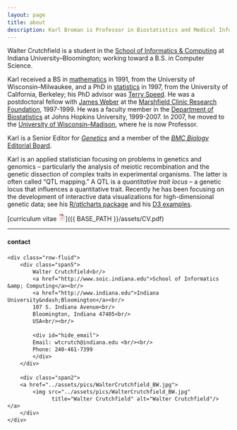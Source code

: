 ```yaml
---
layout: page
title: about
description: Karl Broman is Professor in Biostatistics and Medical Informatics at University of Wisconsin - Madison; research in statistical genetics
---
```


Walter Crutchfield is a student in the
[School of Informatics &amp; Computing](http://www.soic.indiana.edu/about/)
at Indiana University&ndash;Bloomington;
working toward a B.S. in Computer Science.

Karl received a BS in [mathematics](http://www4.uwm.edu/letsci/math/)
in 1991, from the
University of Wisconsin&ndash;Milwaukee, and a
PhD in [statistics](http://www.stat.berkeley.edu) in 1997, from the
University of California, Berkeley; his PhD advisor was
[Terry Speed](http://www.wehi.edu.au/faculty_members/professor_terry_speed).
He was a postdoctoral fellow with [James Weber](https://www.preventiongenetics.com/about-us/senior-staff/) at the
[Marshfield Clinic Research Foundation](http://research.marshfieldclinic.org),
1997-1999. He
was a faculty member in the [Department of Biostatistics](http://www.jhsph.edu/departments/biostatistics/) at Johns
Hopkins University, 1999-2007. In 2007, he moved to the
[University of Wisconsin&ndash;Madison](http://www.wisc.edu),
where he is now Professor.

Karl is a Senior Editor for [_Genetics_](http://www.genetics.org) and
a member of the [_BMC Biology_](http://bmcbiol.biomedcentral.com)
[Editorial Board](http://bmcbiol.biomedcentral.com/about/editorial-board).

Karl is an applied statistician focusing on problems in genetics and
genomics &ndash; particularly the analysis of meiotic recombination and the
genetic dissection of complex traits in experimental organisms. The
latter is often called &ldquo;QTL mapping.&rdquo; A QTL is a
_quantitative trait locus_ &ndash; a genetic locus that influences a
quantitative trait. Recently he has been focusing on the development
of interactive data visualizations for high-dimensional genetic data;
see his [R/qtlcharts package](http://kbroman.org/qtlcharts) and
his [D3 examples](http://www.biostat.wisc.edu/~kbroman/D3).

[curriculum vitae ![CV as pdf](icons16/pdf-icon.png)]({{ BASE_PATH }}/assets/CV.pdf)


---

<div class="container">
<h4><a name="contact"></a>contact</h4>

    <div class="row-fluid">
        <div class="span5">
            Walter Crutchfield<br/>
            <a href="http://www.soic.indiana.edu">School of Informatics &amp; Computing</a><br/>
            <a href="http://www.indiana.edu">Indiana University&ndash;Bloomington</a><br/>
            107 S. Indiana Avenue<br/>
            Bloomington, Indiana 47405<br/>
            USA<br/><br/>

            <div id="hide_email">
            Email: wtcrutch@indiana.edu <br/><br/>
            Phone: 240-461-7399
            </div>
        </div>

        <div class="span2">
        <a href="../assets/pics/WalterCrutchfield_BW.jpg">
            <img src="../assets/pics/WalterCrutchfield_BW.jpg"
                  title="Walter Crutchfield" alt="Walter Crutchfield"/></a>
        </div>
    </div>
</div>

<script>
  (function(i,s,o,g,r,a,m){i['GoogleAnalyticsObject']=r;i[r]=i[r]||function(){
  (i[r].q=i[r].q||[]).push(arguments)},i[r].l=1*new Date();a=s.createElement(o),
  m=s.getElementsByTagName(o)[0];a.async=1;a.src=g;m.parentNode.insertBefore(a,m)
  })(window,document,'script','https://www.google-analytics.com/analytics.js','ga');

  ga('create', 'UA-80205165-1', 'auto');
  ga('send', 'pageview');

</script>
